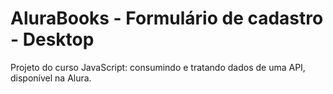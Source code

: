 # AluraBooks - Formulário de cadastro - Desktop

Projeto do curso JavaScript: consumindo e tratando dados de uma API, disponível na Alura.
